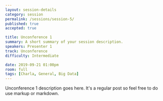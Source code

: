 ```yaml
---
layout: session-details
category: session
permalink: /sessions/session-5/
published: true
accepted: true

title: Unconference 1
summary: A short summary of your session description.
speakers: Presenter 1
track: Unconference
difficulty: Intermediate

date: 2019-09-21 01:00pm
room: full
tags: [Charla, General, Big Data]
---
```


Unconference 1 description goes here. It's a regular post so feel free to do use markup or markdown.
